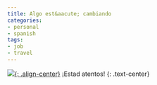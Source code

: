 ```yaml
---
title: Algo est&aacute; cambiando
categories:
- personal
- spanish
tags:
- job
- travel
---
```

[![]({{site.url}}/assets/images/cambridge_ARM.jpg){: .align-center}]({{site.url}}/assets/images/cambridge_ARM.jpg)
¡Estad atentos!
{: .text-center}
